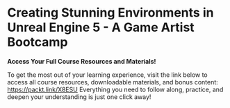# Creating Stunning Environments in Unreal Engine 5 - A Game Artist Bootcamp

**Access Your Full Course Resources and Materials!**

To get the most out of your learning experience, visit the link below to access all course resources, downloadable materials, and bonus content: https://packt.link/X8ESU
Everything you need to follow along, practice, and deepen your understanding is just one click away!
